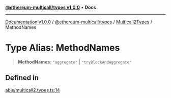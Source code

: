 [**@ethereum-multicall/types v1.0.0**](../../../README.md) • **Docs**

***

[Documentation v1.0.0](../../../../../packages.md) / [@ethereum-multicall/types](../../../README.md) / [Multicall2Types](../README.md) / MethodNames

# Type Alias: MethodNames

> **MethodNames**: `"aggregate"` \| `"tryBlockAndAggregate"`

## Defined in

[abis/multicall2.types.ts:14](https://github.com/niZmosis/ethereum-multicall/blob/2a2d077a99c23b464a4e40dd6375d06ce98594bd/packages/types/src/abis/multicall2.types.ts#L14)

